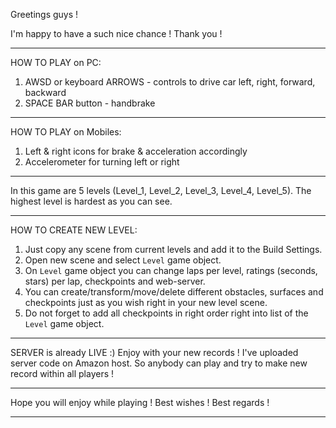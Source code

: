 Greetings guys !

I'm happy to have a such nice chance ! Thank you !
___________________________________________________

HOW TO PLAY on PC:

1. AWSD or keyboard ARROWS - controls to drive car left, right, forward, backward
2. SPACE BAR button - handbrake
___________________________________________________
HOW TO PLAY on Mobiles:

1. Left & right icons for brake & acceleration accordingly
2. Accelerometer for turning left or right
___________________________________________________

In this game are 5 levels (Level_1, Level_2, Level_3, Level_4, Level_5).
The highest level is hardest as you can see.

___________________________________________________

HOW TO CREATE NEW LEVEL:

1. Just copy any scene from current levels and add it to the Build Settings.
2. Open new scene and select `Level` game object.
3. On `Level` game object you can change laps per level, ratings (seconds, stars) per lap, checkpoints and web-server.
4. You can create/transform/move/delete different obstacles, surfaces and checkpoints just as you wish right in your new level scene.
5. Do not forget to add all checkpoints in right order right into list of the `Level` game object.

___________________________________________________

SERVER is already LIVE :) Enjoy with your new records !
I've uploaded server code on Amazon host. So anybody can play and try to make new record within all players !
___________________________________________________

Hope you will enjoy while playing !
Best wishes ! Best regards !
___________________________________________________